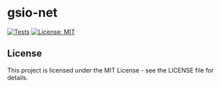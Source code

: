 # gsio-net
[![Tests](https://github.com/seemueller-io/gsio-net/actions/workflows/main.yml/badge.svg)](https://github.com/seemueller-io/gsio-net/actions/workflows/main.yml)
[![License: MIT](https://img.shields.io/badge/License-MIT-green.svg)](https://opensource.org/licenses/MIT)

## License

This project is licensed under the MIT License - see the LICENSE file for details.
